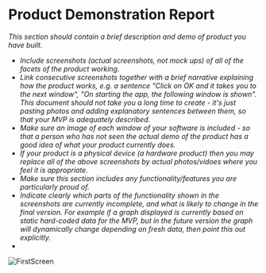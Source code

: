 # Product Demonstration Report

*This section should contain a brief description and demo of product you have built.*

* *Include screenshots (actual screenshots, not mock ups) of all of the facets of the product working.*
* *Link consecutive screenshots together with a brief narrative explaining how the product works, e.g. a sentence "Click on OK and it takes you to the next window", "On starting the app, the following window is shown".  This document should not take you a long time to create - it's just pasting photos and adding explanatory sentences between them, so that your MVP is adequately described.*
* *Make sure an image of each window of your software is included - so that a person who has not seen the actual demo of the product has a good idea of what your product currently does.*
* *If your product is a physical device (a hardware product) then you may replace all of the above screenshots by actual photos/vidoes where you feel it is appropriate.*
* *Make sure this section includes any functionality/features you are particularly proud of.*
* *Indicate clearly which parts of the functionality shown in the screenshots are currently incomplete, and what is likely to change in the final version.  For example if a graph displayed is currently based on static hard-coded data for the MVP, but in the future version the graph will dynamically change depending on fresh data, then point this out explicitly.*
* 

![FirstScreen](FirstScreen.PNG)